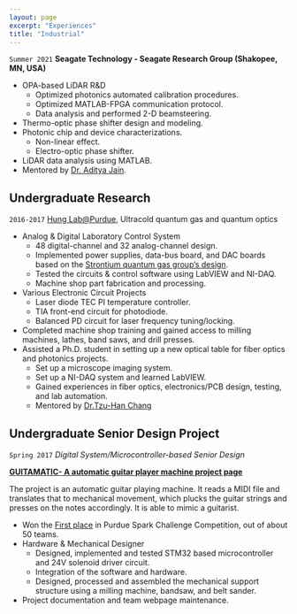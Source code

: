 ```yaml
---
layout: page
excerpt: "Experiences"
title: "Industrial"
---
```


`Summer 2021` **Seagate Technology - Seagate Research Group (Shakopee, MN, USA)**

- OPA-based LiDAR R&D
	- Optimized photonics automated calibration procedures.
	- Optimized MATLAB-FPGA communication protocol.
	- Data analysis and performed 2-D beamsteering.
- Thermo-optic phase shifter design and modeling.
- Photonic chip and device characterizations.
	- Non-linear effect.
	- Electro-optic phase shifter.
- LiDAR data analysis using MATLAB.
- Mentored by [Dr. Aditya Jain](https://www.linkedin.com/in/adityajainisu/).


## Undergraduate Research

`2016-2017` [Hung Lab@Purdue](https://ultracold.physics.purdue.edu/members/index.html), Ultracold quantum gas and quantum optics

- Analog & Digital Laboratory Control System
	- 48 digital-channel and 32 analog-channel design.
	- Implemented power supplies, data-bus board, and DAC boards based on the [Strontium quantum gas group’s design](https://www.strontiumbec.com/).
	- Tested the circuits & control software using LabVIEW and NI-DAQ.
	- Machine shop part fabrication and processing.
- Various Electronic Circuit Projects
	- Laser diode TEC PI temperature controller.
	- TIA front-end circuit for photodiode.
	- Balanced PD circuit for laser frequency tuning/locking.
- Completed machine shop training and gained access to milling machines, lathes, band saws, and drill presses.
- Assisted a Ph.D. student in setting up a new optical table for fiber optics and photonics projects.
	- Set up a microscope imaging system.
	- Set up a NI-DAQ system and learned LabVIEW.
	- Gained experiences in fiber optics, electronics/PCB design, testing, and lab automation.
	- Mentored by [Dr.Tzu-Han Chang](https://www.linkedin.com/in/tzu-han-chang-742b29199/)

## Undergraduate Senior Design Project
`Spring 2017` *Digital System/Microcontroller-based Senior Design*

**[GUITAMATIC- A automatic guitar player machine project page](https://engineering.purdue.edu/ece477/Archive/2017/Spring/477grp15/)**

The project is an automatic guitar playing machine. It reads a MIDI file and translates that to mechanical movement, which plucks the guitar strings and presses on the notes accordingly. It is able to mimic a guitarist. 

- Won the <u>First place</u> in Purdue Spark Challenge Competition, out of about 50 teams.
- Hardware & Mechanical Designer
	- Designed, implemented and tested STM32 based microcontroller and 24V solenoid driver circuit. 
	- Integration of the software and hardware.
	- Designed, processed and assembled the mechanical support structure using a milling machine, bandsaw, and belt sander.
- Project documentation and team webpage maintenance.







